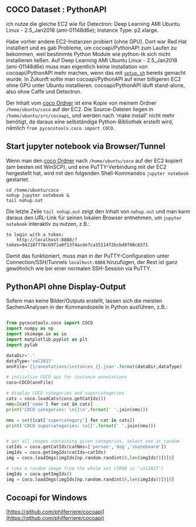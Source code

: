 ## COCO Dataset : PythonAPI
ich nutze die gleiche EC2 wie für Detectron:
Deep Learning AMI Ubuntu Linux - 2.5_Jan2018 (ami-01148d6e); Instance Type: p2.xlarge.

Habe vorher andere EC2-Instanzen probiert (ohne GPU). Dort war Red Hat installiert und es gab Probleme, um cocoapi/PythonAPI zum Laufen zu bekommen,
weil bestimmte Python Module wie python-tk sich nicht installieren ließen.
Auf Deep Learning AMI Ubuntu Linux - 2.5_Jan2018 (ami-01148d6e) muss man eigentlich keine Installation von cocoapi/PythonAPI mehr machen, wenn
das mit [`setup.sh`](https://github.com/lborke/Detectron/blob/master/setup.sh) bereits gemacht wurde.
In Zukunft sollte man cocoapi/PythonAPI auf einer billigeren EC2 ohne GPU unter Ubuntu installieren.
cocoapi/PythonAPI läuft stand-alone, also ohne Caffe und Detectron.

Der Inhalt vom [coco Ordner](https://github.com/lborke/Detectron/tree/master/coco) ist eine Kopie von meinem Ordner `/home/ubuntu/coco` auf der EC2.
Die Source-Dateien liegen in `/home/ubuntu/src/cocoapi`, und werden nach 'make install' nicht mehr benötigt,
da daraus eine selbständige Python-Bibliothek erstellt wird, nämlich `from pycocotools.coco import COCO`.


## Start jupyter notebook via Browser/Tunnel

Wenn man den [coco Ordner](https://github.com/lborke/Detectron/tree/master/coco) nach `/home/ubuntu/coco` auf der EC2 kopiert (am besten mit WinSCP),
und eine PuTTY-Verbindung mit der EC2 hergestellt hat, wird mit den folgenden Shell-Kommandos `jupyter notebook` gestartet.

```
cd /home/ubuntu/coco
nohup jupyter notebook &
tail nohup.out
```

Die letzte Zeile `tail nohup.out` zeigt den Inhalt von `nohup.out` und man kann daraus den URL-Link für seinen lokalen Browser entnehmen,
um `jupyter notebook` interaktiv zu nutzen, z.B.:

```
to login with a token:
    http://localhost:8888/?token=94218f778c6971a0f13f4acde7ca15114f2bcbd8f00c6371
```

Damit das funktioniert, muss man in der PuTTY-Configuration unter Connection/SSH/Tunnels `localhost:8888` hinzufügen,
der Rest ist ganz gewöhnlich wie bei einer normalen SSH-Session via PuTTY.


## PythonAPI ohne Display-Output
Sofern man keine Bilder/Outputs erstellt, lassen sich die meisten Sachen/Analysen in der Kommandozeile in Python ausführen, z.B.:

```python

from pycocotools.coco import COCO
import numpy as np
import skimage.io as io
import matplotlib.pyplot as plt
import pylab

dataDir='.'
dataType='val2017'
annFile='{}/annotations/instances_{}.json'.format(dataDir,dataType)

# initialize COCO api for instance annotations
coco=COCO(annFile)

# display COCO categories and supercategories
cats = coco.loadCats(coco.getCatIds())
nms=[cat['name'] for cat in cats]
print('COCO categories: \n{}\n'.format(' '.join(nms)))

nms = set([cat['supercategory'] for cat in cats])
print('COCO supercategories: \n{}'.format(' '.join(nms)))


# get all images containing given categories, select one at random
catIds = coco.getCatIds(catNms=['person','dog','skateboard'])
imgIds = coco.getImgIds(catIds=catIds)
img = coco.loadImgs(imgIds[np.random.randint(0,len(imgIds))])[0]

# take a random image from the whole set (5000 in 'val2017')
imgIds = coco.getImgIds()
img = coco.loadImgs(imgIds[np.random.randint(0,len(imgIds))])[0]

```

 ## Cocoapi for Windows
 [https://github.com/philferriere/cocoapi](https://github.com/philferriere/cocoapi)
